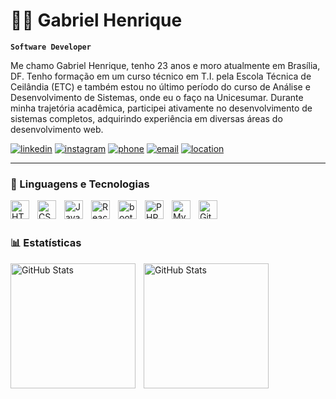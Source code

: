 # 👨‍💻 Gabriel Henrique

**`Software Developer`**

Me chamo Gabriel Henrique, tenho 23 anos e moro atualmente em Brasília, DF. Tenho formação em um curso técnico em T.I. pela Escola Técnica de Ceilândia (ETC) e também estou no último período do curso de Análise e Desenvolvimento de Sistemas, onde eu o faço na Unicesumar. Durante minha trajetória acadêmica, participei ativamente no desenvolvimento de sistemas completos, adquirindo experiência em diversas áreas do desenvolvimento web.

[![linkedin](https://custom-icon-badges.demolab.com/badge/-Linkedin-blue?style=for-the-badge&logo=logo-do-linkedin)](https://www.linkedin.com/in/gabriel-henrique-developer/)
[![instagram](https://custom-icon-badges.demolab.com/badge/-Instagram-F25278?style=for-the-badge&logo=logo-do-instagram)](https://www.instagram.com/gabrielhenss/)
[![phone](https://custom-icon-badges.demolab.com/badge/-whatsapp-palegreenn?style=for-the-badge&logo=logo-do-whatsapp)](https://wa.me/5561999311413)
[![email](https://custom-icon-badges.demolab.com/badge/-gabrielhss.dev@gmail.com-red?style=for-the-badge&logo=mail&logoColor=white)]()
[![location](https://custom-icon-badges.demolab.com/badge/Brasília-Brazil-green?style=for-the-badge&logo=location&logoColor=white)]()

---

### 🤖 Linguagens e Tecnologias


<img
    align="left"
    alt="HTML"
    title="HTML"
    width="30px"
    style="padding-right: 10px;"
    src="https://cdn.jsdelivr.net/gh/devicons/devicon@latest/icons/html5/html5-original.svg" />


<img
    align="left"
    alt="CSS"
    title="CSS"
    width="30px"
    style="padding-right: 10px;"
    src="https://cdn.jsdelivr.net/gh/devicons/devicon@latest/icons/css3/css3-original.svg" />

<img
    align="left"
    alt="JavaScript"
    title="JavaScript"
    width="30px"
    style="padding-right: 10px;"
    src="https://cdn.jsdelivr.net/gh/devicons/devicon@latest/icons/javascript/javascript-original.svg" />

<img
    align="left"
    alt="React"
    title="React"
    width="30px"
    style="padding-right: 10px;"
    src="https://cdn.jsdelivr.net/gh/devicons/devicon@latest/icons/react/react-original.svg" />

<img
    align="left"
    alt="bootstrap"
    title="bootstrap"
    width="30px"
    style="padding-right: 10px;"
    src="https://cdn.jsdelivr.net/gh/devicons/devicon@latest/icons/bootstrap/bootstrap-original.svg" />

<img
    align="left"
    alt="PHP"
    title="PHP"
    width="30px"
    style="padding-right: 10px;"
    src="https://cdn.jsdelivr.net/gh/devicons/devicon@latest/icons/php/php-original.svg" />

<img
    align="left"
    alt="MySQL"
    title="MySQL"
    width="30px"
    style="padding-right: 10px;"
    src="https://cdn.jsdelivr.net/gh/devicons/devicon@latest/icons/mysql/mysql-original.svg" />

<img
    align="left"
    alt="Git"
    title="Git"
    width="30px"
    style="padding-right: 10px;"
    src="https://cdn.jsdelivr.net/gh/devicons/devicon@latest/icons/git/git-original.svg" />

<br>
<br>

### 📊 Estatísticas

<p>
    <img
        align="left"
        alt="GitHub Stats"
        height="200"
        style="padding-right: 10px";
        src="https://github-readme-stats.vercel.app/api?username=gabrielhenss&show_icons=true&theme=tokyonight&include_all_commits=true">
    <img
        align="left"
        alt="GitHub Stats"
        height="200"
        src="https://github-readme-stats.vercel.app/api/top-langs/?username=gabrielhenss&theme=tokyonight&custom_title=Tecnologias&langs_count=7"
        
</p>
